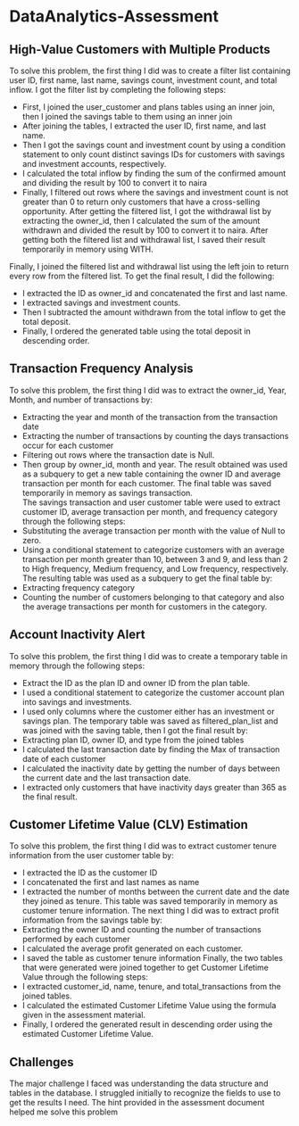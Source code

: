 # DataAnalytics-Assessment
## High-Value Customers with Multiple Products
To solve this problem, the first thing I did was to create a filter list containing user ID, first name, last name, savings count, investment count, and total inflow. I got the filter list by completing the following steps:  
* First, I joined the user_customer and plans tables using an inner join, then I joined the savings table to them using an inner join
* After joining the tables, I extracted the user ID, first name, and last name.
* Then I got the savings count and investment count by using a condition statement to only count distinct savings IDs for customers with savings and investment accounts, respectively.
* I calculated the total inflow by finding the sum of the confirmed amount and dividing the result by 100 to convert it to naira
* Finally, I filtered out rows where the savings and investment count is not greater than 0 to return only customers that have a cross-selling opportunity.
 After getting the filtered list, I got the withdrawal list by extracting the owner_id, then I calculated the sum of the amount withdrawn and divided the result by 100 to convert it to naira. After getting both the filtered list and withdrawal list, I saved their result temporarily in memory using WITH.  

Finally, I joined the filtered list and withdrawal list using the left join to return every row from the filtered list. To get the final result, I did the following:  
* I extracted the ID as owner_id and concatenated the first and last name.
* I extracted savings and investment counts.
* Then I subtracted the amount withdrawn from the total inflow to get the total deposit.
* Finally, I ordered the generated table using the total deposit in descending order.

## Transaction Frequency Analysis
To solve this problem, the first thing I did was to extract the owner_id, Year, Month, and number of transactions by:
* Extracting the year and month of the transaction from the transaction date
* Extracting the number of transactions by counting the days transactions occur for each customer
* Filtering out rows where the  transaction date is Null.
* Then group by owner_id, month and year.
The result obtained was used as a subquery to get a new table containing the owner ID and average transaction per month for each customer. The final table was saved temporarily in memory as savings transaction.  
The savings transaction and user customer table were used to extract customer ID, average transaction per month, and frequency category through the following steps:
* Substituting the average transaction per month with the value of Null to zero.
* Using a conditional statement to categorize customers with an average transaction per month greater than 10, between 3 and 9, and less than 2 to High frequency, Medium frequency, and Low frequency, respectively.
The resulting table was used as a subquery to get the final table by:
* Extracting frequency category
* Counting the number of customers belonging to that category and also the average transactions per month for customers in the category.

## Account Inactivity Alert
To solve this problem, the first thing I did was to create a temporary table in memory through the following steps:  
* Extract the ID as the plan ID and owner ID from the plan table.
* I used a conditional statement to categorize the customer account plan into savings and investments.
* I used only columns where the customer either has an investment or savings plan.
The temporary table was saved as filtered_plan_list and was joined with the saving table, then I got the final result by:  
* Extracting plan ID, owner ID, and type from the joined tables
* I calculated the last transaction date by finding the Max of transaction date of each customer
* I calculated the inactivity date by getting the number of days between the current date and the last transaction date.
* I extracted only customers that have inactivity days greater than 365 as the final result.

## Customer Lifetime Value (CLV) Estimation
To solve this problem, the first thing I did was to extract customer tenure information from the user customer table by:
* I extracted the ID as the customer ID
* I concatenated the first and last names as name
* I extracted the number of months between the current date and the date they joined as tenure.
This table was saved temporarily in memory as customer tenure information. The next thing I did was to extract profit information from the savings table by:
* Extracting the owner ID and counting the number of transactions performed by each customer
* I calculated the average profit generated on each customer.
* I saved the table as customer tenure information
Finally, the two tables that were generated were joined together to get Customer Lifetime Value through the following steps:
* I extracted customer_id, name, tenure, and total_transactions from the joined tables.
* I calculated the estimated Customer Lifetime Value using the formula given in the assessment material.
* Finally, I ordered the generated result in descending order using the estimated Customer Lifetime Value.
## Challenges
The major challenge I faced was understanding the data structure and tables in the database. I struggled initially to recognize the fields to use to get the results I need. The hint provided in the assessment document helped me solve this problem
